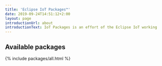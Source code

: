 ```yaml
---
title: 'Eclipse IoT Packages™'
date: 2019-09-24T14:51:12+2:00
layout: page
introductionUrl: about
introductionText: IoT Packages is an effort of the Eclipse IoT working group, to create easy to deploy Eclipse IoT based, end-to-end scenarios on top of Kubernetes and Helm. 
---
```


## Available packages

{% include packages/all.html %}